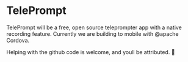 TelePrompt
===========

TelePrompt will be a free, open source teleprompter app with a native recording feature.
Currently we are building to mobile with @apache Cordova.

Helping with the github code is welcome, and youll be attributed. 🙂
